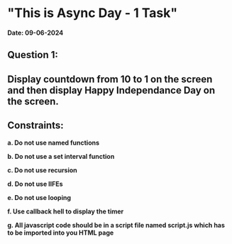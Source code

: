 # "This is Async Day - 1 Task"
**Date: 09-06-2024**

## Question 1:
## Display countdown from 10 to 1 on the screen and then display Happy Independance Day on the screen.

## Constraints:
**a. Do not use named functions**

**b. Do not use a set interval function**

**c. Do not use recursion**

**d. Do not use IIFEs**

**e. Do not use looping**

**f. Use callback hell to display the timer**

**g. All javascript code should be in a script file named script.js which has to be imported into you HTML page**

